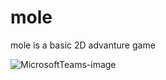 # mole 

mole is a basic 2D  advanture  game 



![MicrosoftTeams-image](https://user-images.githubusercontent.com/58134689/219942389-aa181f79-6f68-423a-b443-4dc5745db023.png)
